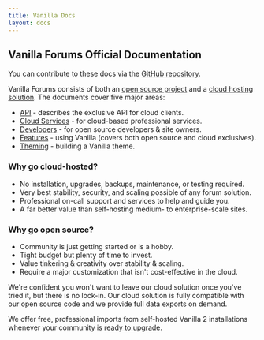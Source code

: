 ```yaml
---
title: Vanilla Docs
layout: docs
---
```


## Vanilla Forums Official Documentation

You can contribute to these docs via the [GitHub repository](https://github.com/vanillaforums/VanillaDocs/).

Vanilla Forums consists of both an [open source project](http://github.com/vanillaforums.com/vanilla) and a [cloud hosting solution](http://vanillaforums.com). The documents cover five major areas:

* [API](/api) - describes the exclusive API for cloud clients.
* [Cloud Services](/cloud) - for cloud-based professional services.
* [Developers](/developers) - for open source developers & site owners.
* [Features](/features) - using Vanilla (covers both open source and cloud exclusives).
* [Theming](/theming) - building a Vanilla theme.


### Why go cloud-hosted?

* No installation, upgrades, backups, maintenance, or testing required.
* Very best stability, security, and scaling possible of any forum solution.
* Professional on-call support and services to help and guide you.
* A far better value than self-hosting medium- to enterprise-scale sites.

### Why go open source?

* Community is just getting started or is a hobby.
* Tight budget but plenty of time to invest.
* Value tinkering & creativity over stability & scaling.
* Require a major customization that isn't cost-effective in the cloud.

We're confident you won't want to leave our cloud solution once you've tried it, but there is no lock-in. Our cloud solution is fully compatible with our open source code and we provide full data exports on demand.

We offer free, professional imports from self-hosted Vanilla 2 installations whenever your community is [ready to upgrade](http://vanillaforums.com/plans).
